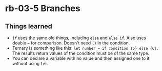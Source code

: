 # rb-03-5 Branches

## Things learned

- `if` uses the same old things, including `else` and `else if`. Also
  uses double `=` for comparison. Doesn't need `()` in the condition.
- Ternary is something like this: `let number = if condition {5} else {6}`.
  The results return values of the condition must be of the same type.
- You can declare a variable with no value and then assigned one to it
  without using `let`.
